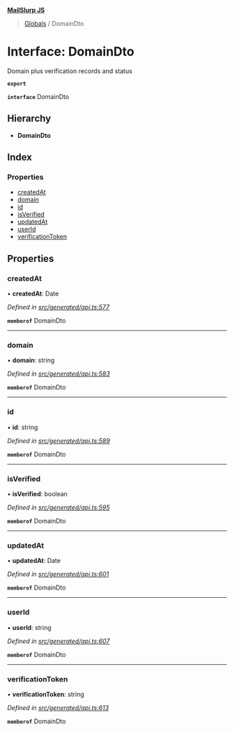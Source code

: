 **[MailSlurp JS](../README.md)**

> [Globals](../README.md) / DomainDto

# Interface: DomainDto

Domain plus verification records and status

**`export`** 

**`interface`** DomainDto

## Hierarchy

* **DomainDto**

## Index

### Properties

* [createdAt](domaindto.md#createdat)
* [domain](domaindto.md#domain)
* [id](domaindto.md#id)
* [isVerified](domaindto.md#isverified)
* [updatedAt](domaindto.md#updatedat)
* [userId](domaindto.md#userid)
* [verificationToken](domaindto.md#verificationtoken)

## Properties

### createdAt

•  **createdAt**: Date

*Defined in [src/generated/api.ts:577](https://github.com/mailslurp/mailslurp-client/blob/717d89d/src/generated/api.ts#L577)*

**`memberof`** DomainDto

___

### domain

•  **domain**: string

*Defined in [src/generated/api.ts:583](https://github.com/mailslurp/mailslurp-client/blob/717d89d/src/generated/api.ts#L583)*

**`memberof`** DomainDto

___

### id

•  **id**: string

*Defined in [src/generated/api.ts:589](https://github.com/mailslurp/mailslurp-client/blob/717d89d/src/generated/api.ts#L589)*

**`memberof`** DomainDto

___

### isVerified

•  **isVerified**: boolean

*Defined in [src/generated/api.ts:595](https://github.com/mailslurp/mailslurp-client/blob/717d89d/src/generated/api.ts#L595)*

**`memberof`** DomainDto

___

### updatedAt

•  **updatedAt**: Date

*Defined in [src/generated/api.ts:601](https://github.com/mailslurp/mailslurp-client/blob/717d89d/src/generated/api.ts#L601)*

**`memberof`** DomainDto

___

### userId

•  **userId**: string

*Defined in [src/generated/api.ts:607](https://github.com/mailslurp/mailslurp-client/blob/717d89d/src/generated/api.ts#L607)*

**`memberof`** DomainDto

___

### verificationToken

•  **verificationToken**: string

*Defined in [src/generated/api.ts:613](https://github.com/mailslurp/mailslurp-client/blob/717d89d/src/generated/api.ts#L613)*

**`memberof`** DomainDto
